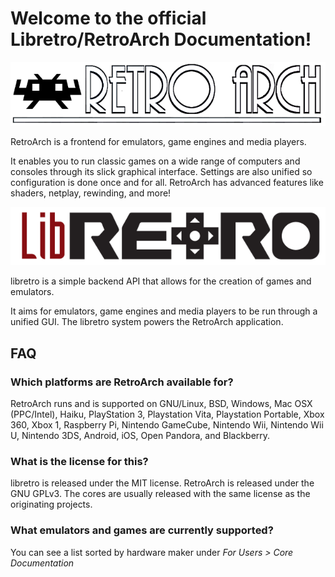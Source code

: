 # Welcome to the official Libretro/RetroArch Documentation!

![](image/branding/retroarch_banner.png)

RetroArch is a frontend for emulators, game engines and media players.

It enables you to run classic games on a wide range of computers and consoles through its slick graphical interface. Settings are also unified so configuration is done once and for all. RetroArch has advanced features like shaders, netplay, rewinding, and more!

![](image/branding/libretro_banner.png)

libretro is a simple backend API that allows for the creation of games and emulators.

It aims for emulators, game engines and media players to be run through a unified GUI. The libretro system powers the RetroArch application.

## FAQ

### Which platforms are RetroArch available for?
RetroArch runs and is supported on GNU/Linux, BSD, Windows, Mac OSX (PPC/Intel), Haiku, PlayStation 3, Playstation Vita, Playstation Portable, Xbox 360, Xbox 1, Raspberry Pi, Nintendo GameCube, Nintendo Wii, Nintendo Wii U, Nintendo 3DS, Android, iOS, Open Pandora, and Blackberry.

### What is the license for this?
libretro is released under the MIT license. RetroArch is released under the GNU GPLv3. The cores are usually released with the same license as the originating projects.

### What emulators and games are currently supported?
You can see a list sorted by hardware maker under *For Users > Core Documentation*
